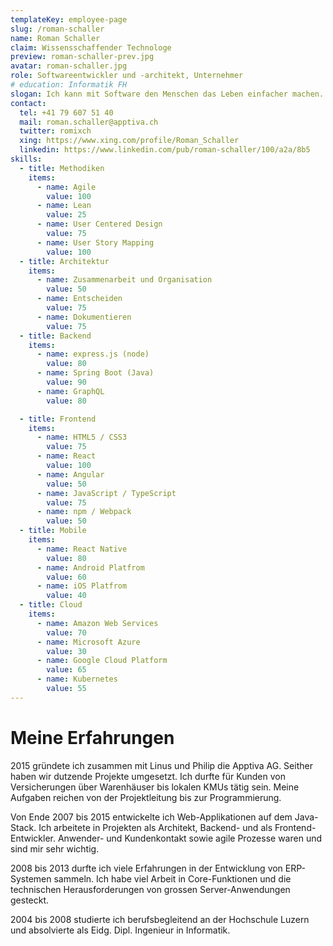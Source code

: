 ```yaml
---
templateKey: employee-page
slug: /roman-schaller
name: Roman Schaller
claim: Wissensschaffender Technologe
preview: roman-schaller-prev.jpg
avatar: roman-schaller.jpg
role: Softwareentwickler und -architekt, Unternehmer
# education: Informatik FH
slogan: Ich kann mit Software den Menschen das Leben einfacher machen. Dafür liebe ich meinen Job.
contact:
  tel: +41 79 607 51 40
  mail: roman.schaller@apptiva.ch
  twitter: romixch
  xing: https://www.xing.com/profile/Roman_Schaller
  linkedin: https://www.linkedin.com/pub/roman-schaller/100/a2a/8b5
skills:
  - title: Methodiken
    items:
      - name: Agile
        value: 100
      - name: Lean
        value: 25
      - name: User Centered Design
        value: 75
      - name: User Story Mapping
        value: 100
  - title: Architektur
    items:
      - name: Zusammenarbeit und Organisation
        value: 50
      - name: Entscheiden
        value: 75
      - name: Dokumentieren
        value: 75
  - title: Backend
    items:
      - name: express.js (node)
        value: 80
      - name: Spring Boot (Java)
        value: 90
      - name: GraphQL
        value: 80

  - title: Frontend
    items:
      - name: HTML5 / CSS3
        value: 75
      - name: React
        value: 100
      - name: Angular
        value: 50
      - name: JavaScript / TypeScript
        value: 75
      - name: npm / Webpack
        value: 50
  - title: Mobile
    items:
      - name: React Native
        value: 80
      - name: Android Platfrom
        value: 60
      - name: iOS Platfrom
        value: 40
  - title: Cloud
    items:
      - name: Amazon Web Services
        value: 70
      - name: Microsoft Azure
        value: 30
      - name: Google Cloud Platform
        value: 65
      - name: Kubernetes
        value: 55
---
```


# Meine Erfahrungen

2015 gründete ich zusammen mit Linus und Philip die Apptiva AG. Seither haben wir dutzende Projekte umgesetzt. Ich durfte für Kunden von Versicherungen über Warenhäuser bis lokalen KMUs tätig sein. Meine Aufgaben reichen von der Projektleitung bis zur Programmierung.

Von Ende 2007 bis 2015 entwickelte ich Web-Applikationen auf dem Java-Stack. Ich arbeitete in Projekten als Architekt, Backend- und als Frontend-Entwickler. Anwender- und Kundenkontakt sowie agile Prozesse waren und sind mir sehr wichtig.

2008 bis 2013 durfte ich viele Erfahrungen in der Entwicklung von ERP-Systemen sammeln. Ich habe viel Arbeit in Core-Funktionen und die technischen Herausforderungen von grossen Server-Anwendungen gesteckt.

2004 bis 2008 studierte ich berufsbegleitend an der Hochschule Luzern und absolvierte als Eidg. Dipl. Ingenieur in Informatik.
